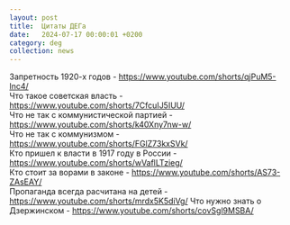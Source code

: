 ```yaml
---
layout: post
title:  Цитаты ДЕГа
date:   2024-07-17 00:00:01 +0200
category: deg
collection: news
---
```


Запретность 1920-х годов - <https://www.youtube.com/shorts/qjPuM5-lnc4/>  
Что такое советская власть - <https://www.youtube.com/shorts/7CfcuIJ5IUU/>  
Что не так с коммунистической партией - <https://www.youtube.com/shorts/k40Xny7nw-w/>  
Что не так с коммунизмом - <https://www.youtube.com/shorts/FGlZ73kxSVk/>  
Кто пришел к власти в 1917 году в России - <https://www.youtube.com/shorts/wVaflLTzieg/>  
Кто стоит за ворами в законе - <https://www.youtube.com/shorts/AS73-ZAsEAY/>  
Пропаганда всегда расчитана на детей - <https://www.youtube.com/shorts/mrdx5K5diVg/>
Что нужно знать о Дзержинском - <https://www.youtube.com/shorts/covSgl9MSBA/>
